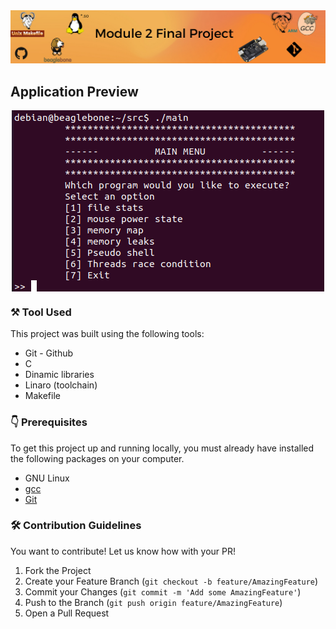 <img src="/images/M02_final_project.png">


## Application Preview


<p align="center">
  <img src="/images/Aplication_preview.png" alt="Image" width="500" style="display: block; margin: 0 auto" />
<p/>




### ⚒️ Tool Used

This project was built using the following tools:

- Git - Github
- C
- Dinamic libraries 
- Linaro (toolchain)
- Makefile



### 👇 Prerequisites

To get this project up and running locally, you must already have installed the following packages on your computer.

- GNU Linux
- [gcc](https://gcc.gnu.org/)
- [Git](https://git-scm.com/)

<!-- CONTRIBUTING -->
### 🛠️ Contribution Guidelines

You want to contribute! Let us know how with your PR!

1. Fork the Project
2. Create your Feature Branch (`git checkout -b feature/AmazingFeature`)
3. Commit your Changes (`git commit -m 'Add some AmazingFeature'`)
4. Push to the Branch (`git push origin feature/AmazingFeature`)
5. Open a Pull Request
